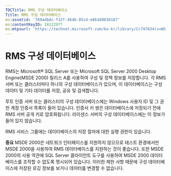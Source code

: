 ```yaml
---
TOCTitle: RMS 구성 데이터베이스
Title: RMS 구성 데이터베이스
ms:assetid: '769adbdc-f32f-464b-85c4-e8b160036187'
ms:contentKeyID: 18122977
ms:mtpsurl: 'https://technet.microsoft.com/ko-kr/library/Cc747634(v=WS.10)'
---
```


RMS 구성 데이터베이스
=====================

RMS는 Microsoft® SQL Server 또는 Microsoft SQL Server 2000 Desktop Engine(MSDE 2000) 릴리스 A를 사용하여 구성 및 정책 정보를 저장합니다. 각 RMS 서버 또는 클러스터마다 하나의 구성 데이터베이스가 있으며, 이 데이터베이스는 구성 데이터 및 기타 데이터를 저장, 공유 및 검색합니다.

루트 인증 서버 또는 클러스터의 구성 데이터베이스에는 Windows 사용자 ID 및 그 권한 계정 인증서 목록이 들어 있습니다. 인증서 키 쌍은 데이터베이스에 저장되기 전에 RMS 서버 공개 키로 암호화됩니다. 라이센스 서버의 구성 데이터베이스에는 이 정보가 들어 있지 않습니다.

RMS 서비스 그룹에는 데이터베이스의 저장 절차에 대한 실행 권한이 있습니다.

**중요** MSDE 2000은 네트워크 인터페이스를 지원하지 않으므로 테스트 환경에서만 MSDE 2000을 사용하여 RMS 데이터베이스를 지원하는 것이 좋습니다. 또한 MSDE 2000의 사용 약관에 SQL Server 클라이언트 도구를 사용하여 MSDE 2000 데이터베이스를 조작할 수 없도록 명시되어 있습니다. 이러한 제한 사항 때문에 구성 데이터베이스에 저장된 로깅 정보를 보거나 데이터를 변경할 수 없습니다.
